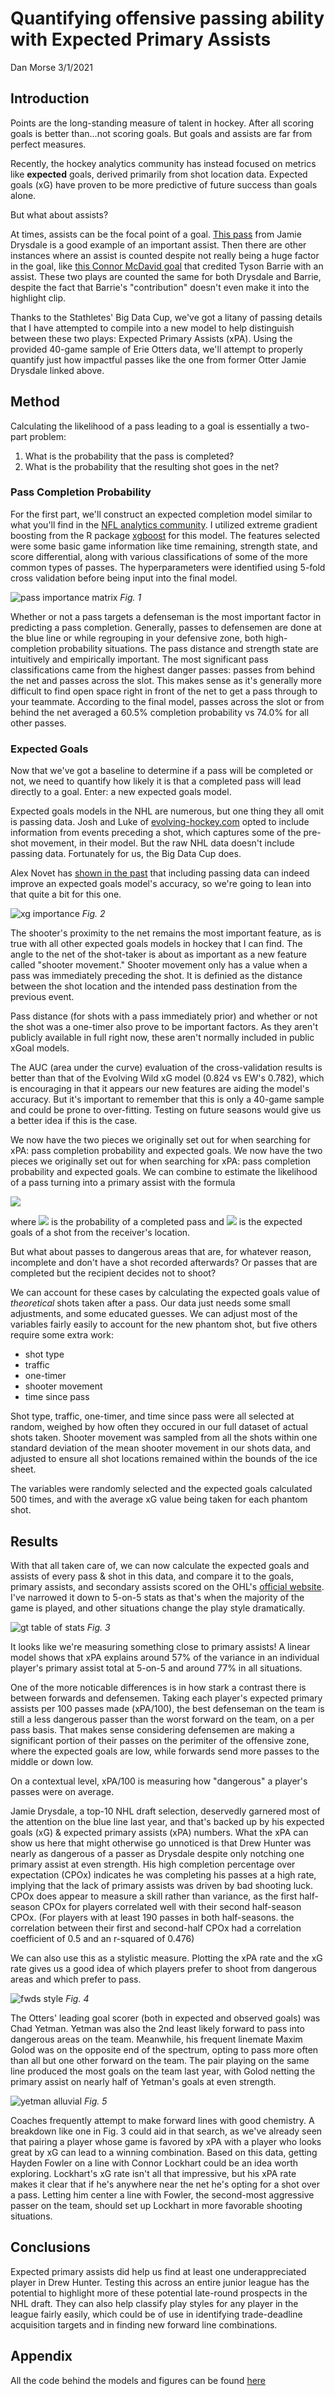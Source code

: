 # Quantifying offensive passing ability with Expected Primary Assists
Dan Morse
3/1/2021

## Introduction

Points are the long-standing measure of talent in hockey. After all scoring goals is better than...not scoring goals. But goals and assists are far from perfect measures.

Recently, the hockey analytics community has instead focused on metrics like **expected** goals, derived primarily from shot location data. Expected goals (xG) have proven to be more predictive of future success than goals alone.

But what about assists?

At times, assists can be the focal point of a goal. [This pass](https://twitter.com/StevenEllisTHN/status/1158374638403149824?s=20) from Jamie Drysdale is a good example of an important assist. Then there are other instances where an assist is counted despite not really being a huge factor in the goal, like [this Connor McDavid goal](https://www.youtube.com/watch?v=gcfIqClMstY) that credited Tyson Barrie with an assist. These two plays are counted the same for both Drysdale and Barrie, despite the fact that Barrie's "contribution" doesn't even make it into the highlight clip.

Thanks to the Stathletes' Big Data Cup, we've got a litany of passing details that I have attempted to compile into a new model to help distinguish between these two plays: Expected Primary Assists (xPA). Using the provided 40-game sample of Erie Otters data, we'll attempt to properly quantify just how impactful passes like the one from former Otter Jamie Drysdale linked above.

## Method

Calculating the likelihood of a pass leading to a goal is essentially a two-part problem:
  
  1. What is the probability that the pass is completed?
  2. What is the probability that the resulting shot goes in the net?

### Pass Completion Probability

For the first part, we'll construct an expected completion model similar to what you'll find in the [NFL analytics community](https://www.opensourcefootball.com/posts/2020-09-28-nflfastr-ep-wp-and-cp-models/). I utilized extreme gradient boosting from the R package [xgboost](https://www.rdocumentation.org/packages/xgboost) for this model. The features selected were some basic game information like time remaining, strength state, and score differential, along with various classifications of some of the more common types of passes. The hyperparameters were identified using 5-fold cross validation before being input into the final model.

![pass importance matrix](https://github.com/danmorse314/Expected-Primary-Assists/blob/main/figures/pass%20model%20feature%20importance.png)
*Fig. 1*

Whether or not a pass targets a defenseman is the most important factor in predicting a pass completion. Generally, passes to defensemen are done at the blue line or while regrouping in your defensive zone, both high-completion probability situations. The pass distance and strength state are intuitively and empirically important. The most significant pass classifications came from the highest danger passes: passes from behind the net and passes across the slot. This makes sense as it's generally more difficult to find open space right in front of the net to get a pass through to your teammate. According to the final model, passes across the slot or from behind the net averaged a 60.5% completion probability vs 74.0% for all other passes.

### Expected Goals

Now that we've got a baseline to determine if a pass will be completed or not, we need to quantify how likely it is that a completed pass will lead directly to a goal. Enter: a new expected goals model.

Expected goals models in the NHL are numerous, but one thing they all omit is passing data. Josh and Luke of [evolving-hockey.com](evolving-hockey.com) opted to include information from events preceding a shot, which captures some of the pre-shot movement, in their model. But the raw NHL data doesn't include passing data. Fortunately for us, the Big Data Cup does.

Alex Novet has [shown in the past](https://hockey-graphs.com/2019/08/12/expected-goals-model-with-pre-shot-movement-part-1-the-model/) that including passing data can indeed improve an expected goals model's accuracy, so we're going to lean into that quite a bit for this one.

![xg importance](https://github.com/danmorse314/Expected-Primary-Assists/blob/main/figures/xg%20model%20feature%20importance.png)
*Fig. 2*

The shooter's proximity to the net remains the most important feature, as is true with all other expected goals models in hockey that I can find. The angle to the net of the shot-taker is about as important as a new feature called "shooter movement." Shooter movement only has a value when a pass was immediately preceding the shot. It is definied as the distance between the shot location and the intended pass destination from the previous event.

Pass distance (for shots with a pass immediately prior) and whether or not the shot was a one-timer also prove to be important factors. As they aren't publicly available in full right now, these aren't normally included in public xGoal models.

The AUC (area under the curve) evaluation of the cross-validation results is better than that of the Evolving Wild xG model (0.824 vs EW's 0.782), which is encouraging in that it appears our new features are aiding the model's accuracy. But it's important to remember that this is only a 40-game sample and could be prone to over-fitting. Testing on future seasons would give us a better idea if this is the case.

We now have the two pieces we originally set out for when searching for xPA: pass completion probability and expected goals. We now have the two pieces we originally set out for when searching for xPA: pass completion probability and expected goals. We can combine to estimate the likelihood of a pass turning into a primary assist with the formula

<img src="https://render.githubusercontent.com/render/math?math=xPA=P(CP)*xG_2">

where <img src="https://render.githubusercontent.com/render/math?math=P(CP)"> is the probability of a completed pass and <img src="https://render.githubusercontent.com/render/math?math=xG_2"> is the expected goals of a shot from the receiver's location.

But what about passes to dangerous areas that are, for whatever reason, incomplete and don't have a shot recorded afterwards? Or passes that are completed but the recipient decides not to shoot?

We can account for these cases by calculating the expected goals value of *theoretical* shots taken after a pass. Our data just needs some small adjustments, and some educated guesses. We can adjust most of the variables fairly easily to account for the new phantom shot, but five others require some extra work:

  *   shot type
  *   traffic
  *   one-timer
  *   shooter movement
  *   time since pass
  
Shot type, traffic, one-timer, and time since pass were all selected at random, weighed by how often they occured in our full dataset of actual shots taken. Shooter movement was sampled from all the shots within one standard deviation of the mean shooter movement in our shots data, and adjusted to ensure all shot locations remained within the bounds of the ice sheet.

The variables were randomly selected and the expected goals calculated 500 times, and with the average xG value being taken for each phantom shot.

##    Results

With that all taken care of, we can now calculate the expected goals and assists of every pass & shot in this data, and compare it to the goals, primary assists, and secondary assists scored on the OHL's [official website](https://ontariohockeyleague.com/stats). I've narrowed it down to 5-on-5 stats as that's when the majority of the game is played, and other situations change the play style dramatically.

![gt table of stats](https://github.com/danmorse314/Expected-Primary-Assists/blob/main/figures/otters%20ev%20stats.png)
*Fig. 3*

It looks like we're measuring something close to primary assists! A linear model shows that xPA explains around 57% of the variance in an individual player's primary assist total at 5-on-5 and around 77% in all situations.

One of the more noticable differences is in how stark a contrast there is between forwards and defensemen. Taking each player's expected primary assists per 100 passes made (xPA/100), the best defenseman on the team is still a less dangerous passer than the worst forward on the team, on a per pass basis. That makes sense considering defensemen are making a significant portion of their passes on the perimiter of the offensive zone, where the expected goals are low, while forwards send more passes to the middle or down low.

On a contextual level, xPA/100 is measuring how "dangerous" a player's passes were on average.

Jamie Drysdale, a top-10 NHL draft selection, deservedly garnered most of the attention on the blue line last year, and that's backed up by his expected goals (xG) & expected primary assists (xPA) numbers. What the xPA can show us here that might otherwise go unnoticed is that Drew Hunter was nearly as dangerous of a passer as Drysdale despite only notching one primary assist at even strength. His high completion percentage over expectation (CPOx) indicates he was completing his passes at a high rate, implying that the lack of primary assists was driven by bad shooting luck. CPOx does appear to measure a skill rather than variance, as the first half-season CPOx for players correlated well with their second half-season CPOx. (For players with at least 190 passes in both half-seasons. the correlation between their first and second-half CPOx had a correlation coefficient of 0.5 and an r-squared of 0.476)

We can also use this as a stylistic measure. Plotting the xPA rate and the xG rate gives us a good idea of which players prefer to shoot from dangerous areas and which prefer to pass.

![fwds style](https://github.com/danmorse314/Expected-Primary-Assists/blob/main/figures/forward%20styles.png)
*Fig. 4*

The Otters' leading goal scorer (both in expected and observed goals) was Chad Yetman. Yetman was also the 2nd least likely forward to pass into dangerous areas on the team. Meanwhile, his frequent linemate Maxim Golod was on the opposite end of the spectrum, opting to pass more often than all but one other forward on the team. The pair playing on the same line produced the most goals on the team last year, with Golod netting the primary assist on nearly half of Yetman's goals at even strength.

![yetman alluvial](https://github.com/danmorse314/Expected-Primary-Assists/blob/main/figures/yetman%20alluvial.png)
*Fig. 5*

Coaches frequently attempt to make forward lines with good chemistry. A breakdown like one in Fig. 3 could aid in that search, as we've already seen that pairing a player whose game is favored by xPA with a player who looks great by xG can lead to a winning combination. Based on this data, getting Hayden Fowler on a line with Connor Lockhart could be an idea worth exploring. Lockhart's xG rate isn't all that impressive, but his xPA rate makes it clear that if he's anywhere near the net he's opting for a shot over a pass. Letting him center a line with Fowler, the second-most aggressive passer on the team, should set up Lockhart in more favorable shooting situations.

##  Conclusions

Expected primary assists did help us find at least one underappreciated player in Drew Hunter. Testing this across an entire junior league has the potential to highlight more of these potential late-round prospects in the NHL draft. They can also help classify play styles for any player in the league fairly easily, which could be of use in identifying trade-deadline acquisition targets and in finding new forward line combinations.

##  Appendix

All the code behind the models and figures can be found [here](https://github.com/danmorse314/Expected-Primary-Assists/blob/main/bdc%20code.R) 
